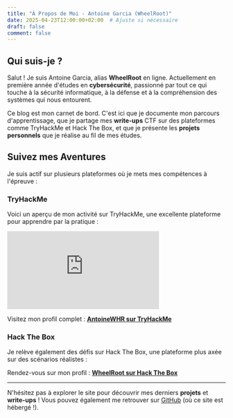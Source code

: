 ```yaml
---
title: "À Propos de Moi - Antoine Garcia (WheelRoot)"
date: 2025-04-23T12:00:00+02:00  # Ajuste si nécessaire
draft: false
comment: false
---
```


## Qui suis-je ?

Salut ! Je suis Antoine Garcia, alias **WheelRoot** en ligne. Actuellement en première année d'études en **cybersécurité**, passionné par tout ce qui touche à la sécurité informatique, à la défense et à la compréhension des systèmes qui nous entourent.

Ce blog est mon carnet de bord. C'est ici que je documente mon parcours d'apprentissage, que je partage mes **write-ups** CTF sur des plateformes comme TryHackMe et Hack The Box, et que je présente les **projets personnels** que je réalise au fil de mes études.

## Suivez mes Aventures

Je suis actif sur plusieurs plateformes où je mets mes compétences à l'épreuve :

### TryHackMe

Voici un aperçu de mon activité sur TryHackMe, une excellente plateforme pour apprendre par la pratique :

<iframe src="https://tryhackme.com/api/v2/badges/public-profile?userPublicId=3553382" style='border:none; width: 350px; height: 180px;'></iframe>

Visitez mon profil complet : [**AntoineWHR sur TryHackMe**](https://tryhackme.com/p/wheelr00t)

### Hack The Box

Je relève également des défis sur Hack The Box, une plateforme plus axée sur des scénarios réalistes :

Rendez-vous sur mon profil : [**WheelRoot sur Hack The Box**](https://app.hackthebox.com/profile/2093779)

---

N'hésitez pas à explorer le site pour découvrir mes derniers **projets** et **write-ups** ! Vous pouvez également me retrouver sur [GitHub](https://github.com/AntoineWHR) (où ce site est hébergé !).
